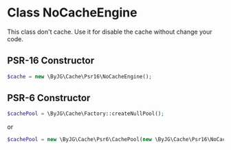 # Class NoCacheEngine

This class don't cache. Use it for disable the cache without change your code.


## PSR-16 Constructor

```php
$cache = new \ByJG\Cache\Psr16\NoCacheEngine();
```

## PSR-6 Constructor

```php
$cachePool = \ByJG\Cache\Factory::createNullPool();
```

or

```php
$cachePool = new \ByJG\Cache\Psr6\CachePool(new \ByJG\Cache\Psr16\NoCacheEngine());
```


